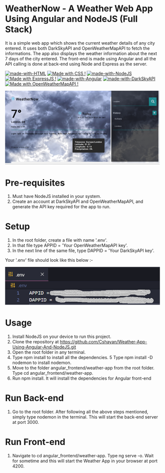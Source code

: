 # WeatherNow - A Weather Web App Using Angular and NodeJS (Full Stack)

It is a simple web app which shows the current weather details of any city entered. It uses both DarkSkyAPI and OpenWeatherMapAPI to fetch the informations. The app also displays the weather information about the next 7 days of the city entered. The front-end is made using Angular and all the API calling is done at back-end using Node and Express as the server.

[![made-with-HTML](https://img.shields.io/badge/Made%20with-HTML-1f425f.svg)](https://www.latex-project.org/)
[![Made with CSS !](https://img.shields.io/badge/Made%20with-SCSS-1abc9c.svg)](https://GitHub.com/Naereen/ama)
[![made-with-NodeJS](https://img.shields.io/badge/Made%20with-NodeJS-1f425f.svg)](https://www.latex-project.org/)
[![Made with ExpressJS !](https://img.shields.io/badge/Made%20with-ExpressJS-1abc9c.svg)](https://GitHub.com/Naereen/ama)
[![made-with-Angular](https://img.shields.io/badge/Made%20with-Angular-1f425f.svg)](https://www.latex-project.org/)
[![made-with-DarkSkyAPI](https://img.shields.io/badge/Made%20with-DarkSkyAPI-1f425f.svg)](https://www.latex-project.org/)
[![Made with OpenWeatherMapAPI !](https://img.shields.io/badge/Made%20with-OpenWeatherMapAPI-1abc9c.svg)](https://GitHub.com/Naereen/ama)

![Alt text](public/img/ss.png "Title")

# Pre-requisites

1. Must have NodeJS installed in your system.
2. Create an account at DarkSkyAPI and OpenWeatherMapAPI, and generate the API key required for the app to run.

# Setup

1. In the root folder, create a file with name '.env'.
2. In that file type APPID = 'Your OpenWeatherMapAPI key'.
3. In the next line of the same file, type DAPPID = 'Your DarkSkyAPI key'.

Your '.env' file should look like this below :-

![Alt text](public/img/ss1.png "Title")

# Usage

1.  Install NodeJS on your device to run this project.
2.  Clone the repository at https://github.com/Cshayan/Weather-App-Using-Angular-And-NodeJS.git
3.  Open the root folder in any terminal.
4.  Type npm install to install all the dependencies.
    5 Type npm install -D nodemon to install nodemon.
5.  Move to the folder angular_frontend/weather-app from the root folder. Type cd angular_frontend/weather-app.
6.  Run npm install. It will install the dependencies for Angular front-end

# Run Back-end

1. Go to the root folder. After following all the above steps mentioned, simply type nodemon in the terminal. This will
   start the back-end server at port 3000.

# Run Front-end

1. Navigate to cd angular_frontend/weather-app. Type ng serve -o. Wait for sometime and this will start the Weather App in your
   browser at port 4200.

